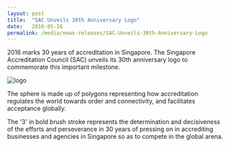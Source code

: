 ```yaml
---
layout: post
title:  "SAC Unveils 30th Anniversary Logo"
date:   2016-05-16
permalink: /media/news-releases/SAC-Unveils-30th-Anniversary-Logo
---
```


2016 marks 30 years of accreditation in Singapore. The Singapore Accreditation Council (SAC) unveils its 30th anniversary logo to commemorate this important milestone.

![logo](/images/press-release/documents/30-Anniversary.png)

The sphere is made up of polygons representing how accreditation regulates the world towards order and connectivity, and facilitates acceptance globally.

The '3' in bold brush stroke represents the determination and decisiveness of the efforts and perseverance in 30 years of pressing on in accrediting businesses and agencies in Singapore so as to compete in the global arena.

